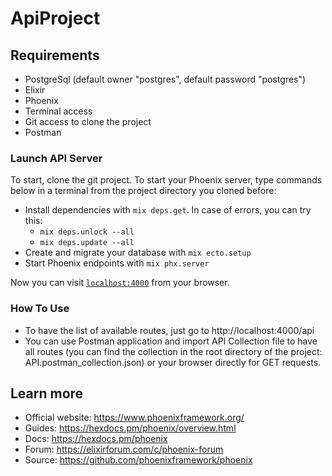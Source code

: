 # ApiProject

## Requirements

  * PostgreSql (default owner "postgres", default password "postgres")
  * Elixir
  * Phoenix
  * Terminal access
  * Git access to clone the project
  * Postman

### Launch API Server

To start, clone the git project.
To start your Phoenix server, type commands below in a terminal from the project directory you cloned before:

  * Install dependencies with `mix deps.get`. In case of errors, you can try this:
    * `mix deps.unlock --all`
    * `mix deps.update --all`
  * Create and migrate your database with `mix ecto.setup`
  * Start Phoenix endpoints with `mix phx.server`

Now you can visit [`localhost:4000`](http://localhost:4000) from your browser.

### How To Use

  * To have the list of available routes, just go to http://localhost:4000/api
  * You can use Postman application and import API Collection file to have all routes (you can find the collection in the root directory of the project: API.postman_collection.json) or your browser directly for GET requests.

## Learn more

  * Official website: https://www.phoenixframework.org/
  * Guides: https://hexdocs.pm/phoenix/overview.html
  * Docs: https://hexdocs.pm/phoenix
  * Forum: https://elixirforum.com/c/phoenix-forum
  * Source: https://github.com/phoenixframework/phoenix
